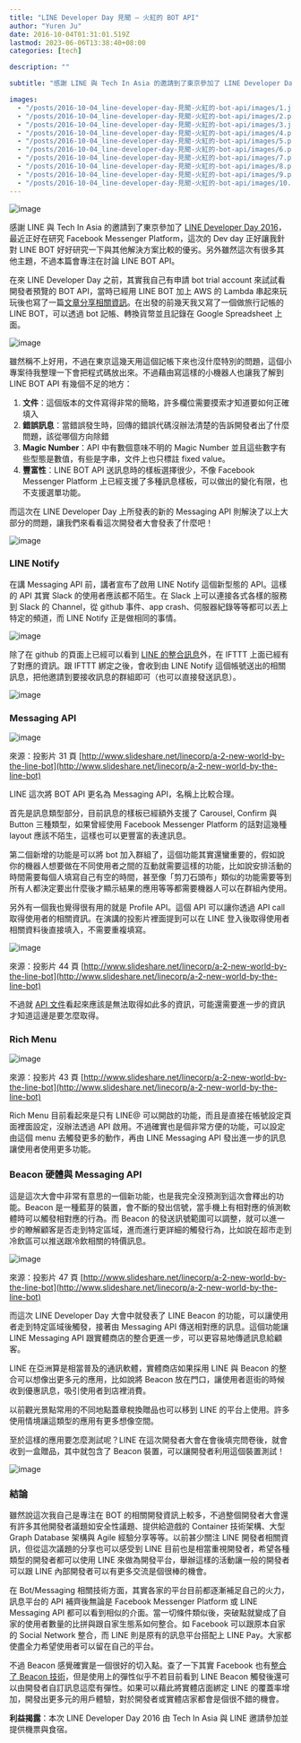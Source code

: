 ```yaml
---
title: "LINE Developer Day 見聞 — 火紅的 BOT API"
author: "Yuren Ju"
date: 2016-10-04T01:31:01.519Z
lastmod: 2023-06-06T13:38:40+08:00
categories: [tech]

description: ""

subtitle: "感謝 LINE 與 Tech In Asia 的邀請到了東京參加了 LINE Developer Day 2016，最近正好在研究 Facebook Messenger Platform，這次的 Dev day 正好讓我針對 LINE BOT…"

images:
  - "/posts/2016-10-04_line-developer-day-見聞-火紅的-bot-api/images/1.jpeg"
  - "/posts/2016-10-04_line-developer-day-見聞-火紅的-bot-api/images/2.png"
  - "/posts/2016-10-04_line-developer-day-見聞-火紅的-bot-api/images/3.jpeg"
  - "/posts/2016-10-04_line-developer-day-見聞-火紅的-bot-api/images/4.png"
  - "/posts/2016-10-04_line-developer-day-見聞-火紅的-bot-api/images/5.png"
  - "/posts/2016-10-04_line-developer-day-見聞-火紅的-bot-api/images/6.png"
  - "/posts/2016-10-04_line-developer-day-見聞-火紅的-bot-api/images/7.png"
  - "/posts/2016-10-04_line-developer-day-見聞-火紅的-bot-api/images/8.png"
  - "/posts/2016-10-04_line-developer-day-見聞-火紅的-bot-api/images/9.png"
  - "/posts/2016-10-04_line-developer-day-見聞-火紅的-bot-api/images/10.jpeg"
---
```


![image](/posts/2016-10-04_line-developer-day-見聞-火紅的-bot-api/images/1.jpeg#layoutTextWidth)

感謝 LINE 與 Tech In Asia 的邀請到了東京參加了 [LINE Developer Day 2016](http://linedevday.linecorp.com/jp/2016/en/)，最近正好在研究 Facebook Messenger Platform，這次的 Dev day 正好讓我針對 LINE BOT 好好研究一下與其他解決方案比較的優劣。另外雖然這次有很多其他主題，不過本篇會專注在討論 LINE BOT API。

在來 LINE Developer Day 之前，其實我自己有申請 bot trial account 來試試看開發者預覽的 BOT API，當時已經用 LINE BOT 加上 AWS 的 Lambda 串起來玩玩後也寫了一篇[文章分享相關資訊](https://medium.com/technology-coding/用-serverless-介接-line-bot-api-e46f172e8028)。在出發的前幾天我又寫了一個做旅行記帳的 LINE BOT，可以透過 bot 記帳、轉換貨幣並且記錄在 Google Spreadsheet 上面。

![image](/posts/2016-10-04_line-developer-day-見聞-火紅的-bot-api/images/2.png#layoutTextWidth)

雖然稱不上好用，不過在東京這幾天用這個記帳下來也沒什麼特別的問題，這個小專案待我整理一下會把程式碼放出來。不過藉由寫這樣的小機器人也讓我了解到 LINE BOT API 有幾個不足的地方：

1.  **文件**：這個版本的文件寫得非常的簡略，許多欄位需要摸索才知道要如何正確填入
2.  **錯誤訊息**：當錯誤發生時，回傳的錯誤代碼沒辦法清楚的告訴開發者出了什麼問題，該從哪個方向除錯
3.  **Magic Number**：API 中有數個意味不明的 Magic Number 並且這些數字有些型態是數值，有些是字串，文件上也只標註 fixed value。
4.  **豐富性**：LINE BOT API 送訊息時的樣板選擇很少，不像 Facebook Messenger Platform 上已經支援了多種訊息樣板，可以做出的變化有限，也不支援選單功能。

而這次在 LINE Developer Day 上所發表的新的 Messaging API 則解決了以上大部分的問題，讓我們來看看這次開發者大會發表了什麼吧！

![image](/posts/2016-10-04_line-developer-day-見聞-火紅的-bot-api/images/3.jpeg#layoutTextWidth)

### LINE Notify

在講 Messaging API 前，講者宣布了啟用 LINE Notify 這個新型態的 API。這樣的 API 其實 Slack 的使用者應該都不陌生。在 Slack 上可以連接各式各樣的服務到 Slack 的 Channel，從 github 事件、app crash、伺服器紀錄等等都可以丟上特定的頻道，而 LINE Notify 正是做相同的事情。

![image](/posts/2016-10-04_line-developer-day-見聞-火紅的-bot-api/images/4.png#layoutTextWidth)

除了在 github 的頁面上已經可以看到 [LINE 的整合訊息](https://github.com/integrations/line)外，在 IFTTT 上面已經有了對應的資訊。跟 IFTTT 綁定之後，會收到由 LINE Notify 這個帳號送出的相關訊息，把他邀請到要接收訊息的群組即可（也可以直接發送訊息）。

![image](/posts/2016-10-04_line-developer-day-見聞-火紅的-bot-api/images/5.png#layoutTextWidth)

### Messaging API

![image](/posts/2016-10-04_line-developer-day-見聞-火紅的-bot-api/images/6.png#layoutTextWidth)

來源：投影片 31 頁 [http://www.slideshare.net/linecorp/a-2-new-world-by-the-line-bot](http://www.slideshare.net/linecorp/a-2-new-world-by-the-line-bot)

LINE 這次將 BOT API 更名為 Messaging API，名稱上比較合理。

首先是訊息類型部分，目前訊息的樣板已經額外支援了 Carousel, Confirm 與 Button 三種類型，如果曾經使用 Facebook Messenger Platform 的話對這幾種 layout 應該不陌生，這樣也可以更豐富的表達訊息。

第二個新增的功能是可以將 bot 加入群組了，這個功能其實還蠻重要的，假如說你的機器人想要做在不同使用者之間的互動就需要這樣的功能，比如說安排活動的時間需要每個人填寫自己有空的時間，甚至像「剪刀石頭布」類似的功能需要等到所有人都決定要出什麼後才顯示結果的應用等等都需要機器人可以在群組內使用。

另外有一個我也覺得很有用的就是 Profile API。這個 API 可以讓你透過 API call 取得使用者的相關資訊。在演講的投影片裡面提到可以在 LINE 登入後取得使用者相關資料後直接填入，不需要重複填寫。

![image](/posts/2016-10-04_line-developer-day-見聞-火紅的-bot-api/images/7.png#layoutTextWidth)

來源：投影片 44 頁 [http://www.slideshare.net/linecorp/a-2-new-world-by-the-line-bot](http://www.slideshare.net/linecorp/a-2-new-world-by-the-line-bot)

不過就 [API 文件](https://devdocs.line.me/en/?shell#bot-api-get-profile)看起來應該是無法取得如此多的資訊，可能還需要進一步的資訊才知道這邊是要怎麼取得。

### Rich Menu

![image](/posts/2016-10-04_line-developer-day-見聞-火紅的-bot-api/images/8.png#layoutTextWidth)

來源：投影片 43 頁 [http://www.slideshare.net/linecorp/a-2-new-world-by-the-line-bot](http://www.slideshare.net/linecorp/a-2-new-world-by-the-line-bot)

Rich Menu 目前看起來是只有 LINE@ 可以開啟的功能，而且是直接在帳號設定頁面裡面設定，沒辦法透過 API 啟用。不過確實也是個非常方便的功能，可以設定由這個 menu 去觸發更多的動作，再由 LINE Messaging API 發出進一步的訊息讓使用者使用更多功能。

### Beacon 硬體與 Messaging API

這是這次大會中非常有意思的一個新功能，也是我完全沒預測到這次會釋出的功能。Beacon 是一種藍芽的裝置，會不斷的發出信號，當手機上有相對應的偵測軟體時可以觸發相對應的行為。而 Beacon 的發送訊號範圍可以調整，就可以進一步的瞭解顧客是否走到特定區域，進而進行更詳細的觸發行為，比如說在超市走到冷飲區可以推送跟冷飲相關的特價訊息。

![image](/posts/2016-10-04_line-developer-day-見聞-火紅的-bot-api/images/9.png#layoutTextWidth)

來源：投影片 47 頁 [http://www.slideshare.net/linecorp/a-2-new-world-by-the-line-bot](http://www.slideshare.net/linecorp/a-2-new-world-by-the-line-bot)

而這次 LINE Developer Day 大會中就發表了 LINE Beacon 的功能，可以讓使用者走到特定區域後觸發，接著由 Messaging API 傳送相對應的訊息。這個功能讓 LINE Messaging API 跟實體商店的整合更進一步，可以更容易地傳遞訊息給顧客。

LINE 在亞洲算是相當普及的通訊軟體，實體商店如果採用 LINE 與 Beacon 的整合可以想像出更多元的應用，比如說將 Beacon 放在門口，讓使用者逛街的時候收到優惠訊息，吸引使用者到店裡消費。

以前觀光景點常用的不同地點蓋章稅換贈品也可以移到 LINE 的平台上使用。許多使用情境讓這類型的應用有更多想像空間。

至於這樣的應用要怎麼測試呢？LINE 在這次開發者大會在會後填完問卷後，就會收到一盒贈品，其中就包含了 Beacon 裝置，可以讓開發者利用這個裝置測試！

![image](/posts/2016-10-04_line-developer-day-見聞-火紅的-bot-api/images/10.jpeg#layoutTextWidth)

### 結論

雖然說這次我自己是專注在 BOT 的相關開發資訊上較多，不過整個開發者大會還有許多其他開發者議題如安全性議題、提供給遊戲的 Container 技術架構、大型 Graph Database 架構與 Agile 經驗分享等等。以前甚少關注 LINE 開發者相關資訊，但從這次議題的分享也可以感受到 LINE 目前也是相當重視開發者，希望各種類型的開發者都可以使用 LINE 來做為開發平台，舉辦這樣的活動讓一般的開發者可以跟 LINE 內部開發者可以有更多交流是個很棒的機會。

在 Bot/Messaging 相關技術方面，其實各家的平台目前都逐漸補足自己的火力，訊息平台的 API 補齊後無論是 Facebook Messenger Platform 或 LINE Messaging API 都可以看到相似的介面。當一切條件類似後，突破點就變成了自家的使用者數量的比拼與跟自家生態系如何整合。如 Facebook 可以跟原本自家的 Social Network 整合，而 LINE 則是原有的訊息平台搭配上 LINE Pay。大家都使盡全力希望使用者可以留在自己的平台。

不過 Beacon 感覺確實是一個很好的切入點。查了一下其實 Facebook 也有[整合了 Beacon 技術](https://placetips.fb.com/beacons/)，但是使用上的彈性似乎不若目前看到 LINE Beacon 觸發後還可以由開發者自訂訊息這麼有彈性。如果可以藉此將實體店面綁定 LINE 的覆蓋率增加，開發出更多元的用戶體驗，對於開發者或實體店家都會是個很不錯的機會。

**利益揭露**：本次 LINE Developer Day 2016 由 Tech In Asia 與 LINE 邀請參加並提供機票與食宿。
